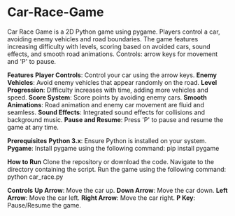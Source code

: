 # Car-Race-Game
Car Race Game is a 2D Python game using pygame. Players control a car, avoiding enemy vehicles and road boundaries. The game features increasing difficulty with levels, scoring based on avoided cars, sound effects, and smooth road animations. Controls: arrow keys for movement and 'P' to pause.

**Features**
**Player Controls**: Control your car using the arrow keys.
**Enemy Vehicles**: Avoid enemy vehicles that appear randomly on the road.
**Level Progression**: Difficulty increases with time, adding more vehicles and speed.
**Score System**: Score points by avoiding enemy cars.
**Smooth Animations**: Road animation and enemy car movement are fluid and seamless.
**Sound Effects**: Integrated sound effects for collisions and background music.
**Pause and Resume**: Press 'P' to pause and resume the game at any time.

**Prerequisites**
**Python 3.x**: Ensure Python is installed on your system.
**Pygame**: Install pygame using the following command:
pip install pygame

**How to Run**
Clone the repository or download the code.
Navigate to the directory containing the script.
Run the game using the following command:
python car_race.py


**Controls**
**Up Arrow**: Move the car up.
**Down Arrow**: Move the car down.
**Left Arrow**: Move the car left.
**Right Arrow**: Move the car right.
**P Key**: Pause/Resume the game.

